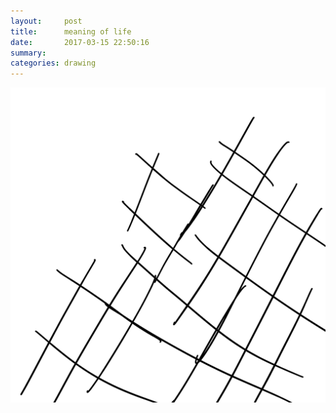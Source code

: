 ```yaml
---
layout:     post
title:      meaning of life
date:       2017-03-15 22:50:16
summary:    
categories: drawing
---
```

![meaning of life](/images/diary/meaning-of-life.png "The only meaning of life is inertia.")
